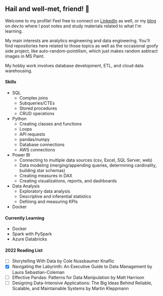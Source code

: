 ## Hail and well-met, friend! 👋

Welcome to my profile!  Feel free to connect on [LinkedIn](https://www.linkedin.com/in/alec-dutcher-650b36124/) as well, or my [blog](https://dev.to/aidutcher) on dev.to where I post notes and study materials related to what I'm learning.

My main interests are analytics engineering and data engineering.  You'll find repositories here related to those topics as well as the occasional goofy side project, like auto-random-pointilism, which just makes random asbtract images in MS Paint.  

My hobby work involves database development, ETL, and cloud data warehousing.

#### **Skills**
- SQL
  - Complex joins
  - Subqueries/CTEs
  - Stored procedures
  - CRUD operations
- Python
  - Creating classes and functions
  - Loops
  - API requests
  - pandas/numpy
  - Database connections
  - AWS connections
- Power BI
  - Connecting to multiple data sources (csv, Excel, SQL Server, web)
  - Data modeling (merging/appending queries, determining cardinality, building star schemas)
  - Creating measures in DAX
  - Creating visualizations, reports, and dashboards
- Data Analysis
  - Exploratory data analysis
  - Descriptive and inferential statistics
  - Defining and measuring KPIs 
- Docker

#### **Currently Learning**

- Docker
- Spark with PySpark
- Azure Databricks

#### **2022 Reading List**

- [ ] Storytelling With Data by Cole Nussbaumer Knaflic
- [x] Navigating the Labyrinth: An Executive Guide to Data Management by Laura Sebastian-Coleman
- [ ] Effective Pandas: Patterns for Data Manipulation by Matt Harrison
- [ ] Designing Data-Intensive Applications: The Big Ideas Behind Reliable, Scalable, and Maintainable Systems by Martin Kleppmann

<!--
**aidutcher/aidutcher** is a ✨ _special_ ✨ repository because its `README.md` (this file) appears on your GitHub profile.

Here are some ideas to get you started:

- 🔭 I’m currently working on ...
- 🌱 I’m currently learning ...
- 👯 I’m looking to collaborate on ...
- 🤔 I’m looking for help with ...
- 💬 Ask me about ...
- 📫 How to reach me: ...
- 😄 Pronouns: ...
- ⚡ Fun fact: ...
-->

